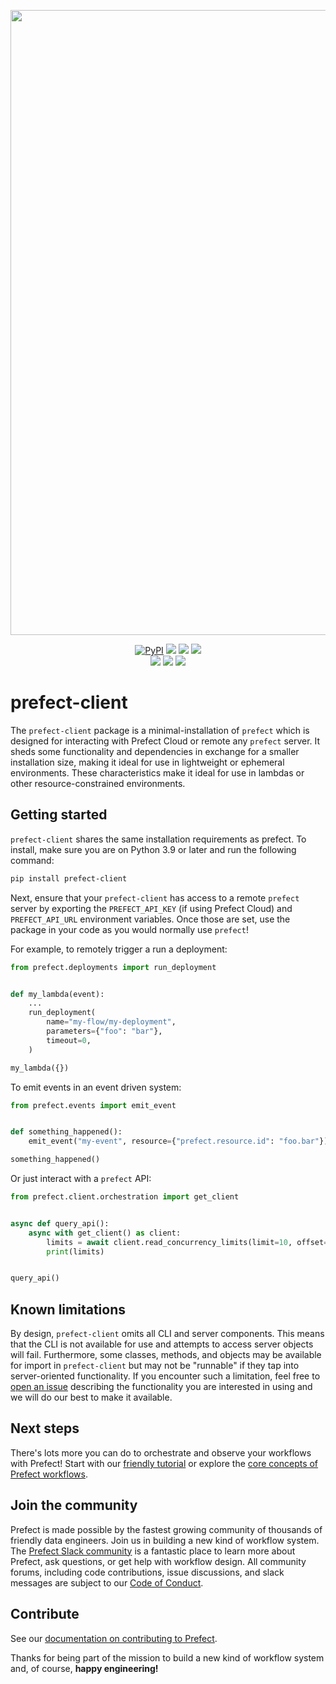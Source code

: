 <p align="center"><img src="https://github.com/synopkg/synopkg/assets/3407835/c654cbc6-63e8-4ada-a92a-efd2f8f24b85" width=1000></p>

<p align="center">
    <a href="https://pypi.python.org/pypi/prefect-client/" alt="PyPI version">
        <img alt="PyPI" src="https://img.shields.io/pypi/v/prefect-client?color=0052FF&labelColor=090422"></a>
    <a href="https://github.com/prefecthq/prefect/" alt="Stars">
        <img src="https://img.shields.io/github/stars/prefecthq/prefect?color=0052FF&labelColor=090422" /></a>
    <a href="https://pepy.tech/badge/prefect-client/" alt="Downloads">
        <img src="https://img.shields.io/pypi/dm/prefect-client?color=0052FF&labelColor=090422" /></a>
    <a href="https://github.com/prefecthq/prefect/pulse" alt="Activity">
        <img src="https://img.shields.io/github/commit-activity/m/prefecthq/prefect?color=0052FF&labelColor=090422" /></a>
    <br>
    <a href="https://syntask.khulnasoft.com/slack" alt="Slack">
        <img src="https://img.shields.io/badge/slack-join_community-red.svg?color=0052FF&labelColor=090422&logo=slack" /></a>
    <a href="https://discourse.syntask.khulnasoft.com/" alt="Discourse">
        <img src="https://img.shields.io/badge/discourse-browse_forum-red.svg?color=0052FF&labelColor=090422&logo=discourse" /></a>
    <a href="https://www.youtube.com/c/PrefectIO/" alt="YouTube">
        <img src="https://img.shields.io/badge/youtube-watch_videos-red.svg?color=0052FF&labelColor=090422&logo=youtube" /></a>
</p>

# prefect-client

The `prefect-client` package is a minimal-installation of `prefect` which is designed for interacting with Prefect Cloud
or remote any `prefect` server. It sheds some functionality and dependencies in exchange for a smaller installation size,
making it ideal for use in lightweight or ephemeral environments. These characteristics make it ideal for use in lambdas
or other resource-constrained environments.


## Getting started

`prefect-client` shares the same installation requirements as prefect. To install, make sure you are on Python 3.9 or
later and run the following command:

```bash
pip install prefect-client
```

Next, ensure that your `prefect-client` has access to a remote `prefect` server by exporting the `PREFECT_API_KEY`
(if using Prefect Cloud) and `PREFECT_API_URL` environment variables. Once those are set, use the package in your code as
you would normally use `prefect`!


For example, to remotely trigger a run a deployment:

```python
from prefect.deployments import run_deployment


def my_lambda(event):
    ...
    run_deployment(
        name="my-flow/my-deployment",
        parameters={"foo": "bar"},
        timeout=0,
    )

my_lambda({})
```

To emit events in an event driven system:

```python
from prefect.events import emit_event


def something_happened():
    emit_event("my-event", resource={"prefect.resource.id": "foo.bar"})

something_happened()
```


Or just interact with a `prefect` API:
```python
from prefect.client.orchestration import get_client


async def query_api():
    async with get_client() as client:
        limits = await client.read_concurrency_limits(limit=10, offset=0)
        print(limits)


query_api()
```


## Known limitations
By design, `prefect-client` omits all CLI and server components. This means that the CLI is not available for use
and attempts to access server objects will fail. Furthermore, some classes, methods, and objects may be available
for import in `prefect-client` but may not be "runnable" if they tap into server-oriented functionality. If you
encounter such a limitation, feel free to [open an issue](https://github.com/synopkg/synopkg/issues/new/choose)
describing the functionality you are interested in using and we will do our best to make it available.


## Next steps

There's lots more you can do to orchestrate and observe your workflows with Prefect!
Start with our [friendly tutorial](https://docs.syntask.khulnasoft.com/tutorials) or explore the [core concepts of Prefect workflows](https://docs.syntask.khulnasoft.com/concepts/).

## Join the community

Prefect is made possible by the fastest growing community of thousands of friendly data engineers. Join us in building a new kind of workflow system. The [Prefect Slack community](https://syntask.khulnasoft.com/slack) is a fantastic place to learn more about Prefect, ask questions, or get help with workflow design. All community forums, including code contributions, issue discussions, and slack messages are subject to our [Code of Conduct](https://discourse.syntask.khulnasoft.com/faq).

## Contribute

See our [documentation on contributing to Prefect](https://docs.syntask.khulnasoft.com/contributing/overview/).

Thanks for being part of the mission to build a new kind of workflow system and, of course, **happy engineering!**
